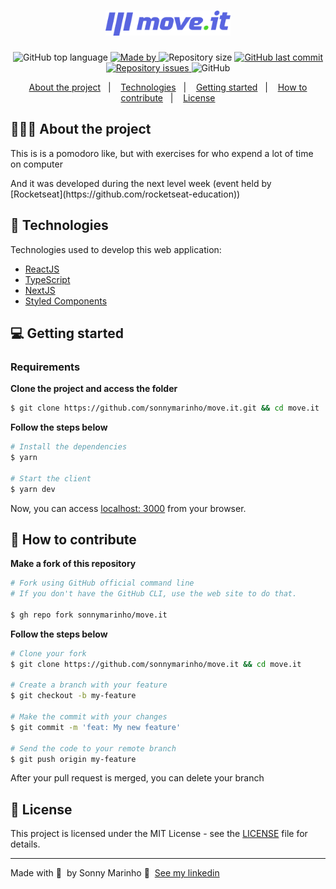 <h1 align="center">
	<img alt="Logo" src="docs/assets/logo.png" width="200px" />
</h1>


<p align="center">
  <img alt="GitHub top language" src="https://img.shields.io/github/languages/top/sonnymarinho/move.it">

  <a href="https://www.linkedin.com/in/sonnymarinho/">
    <img alt="Made by" src="https://img.shields.io/badge/made%20by-Sonny%Marinho-gree">
  </a>
  
  <img alt="Repository size" src="https://img.shields.io/github/repo-size/sonnymarinho/move.it">
  
  <a href="https://github.com/sonnymarinho/move.it/commits/master">
    <img alt="GitHub last commit" src="https://img.shields.io/github/last-commit/sonnymarinho/move.it">
  </a>
  
  <a href="https://github.com/sonnymarinho/move.it/issues">
    <img alt="Repository issues" src="https://img.shields.io/github/issues/sonnymarinho/move.it">
  </a>
  
  <img alt="GitHub" src="https://img.shields.io/github/license/sonnymarinho/move.it">
</p>

<p align="center">
  <a href="#-about-the-project">About the project</a>&nbsp;&nbsp;&nbsp;|&nbsp;&nbsp;&nbsp;
  <a href="#-technologies">Technologies</a>&nbsp;&nbsp;&nbsp;|&nbsp;&nbsp;&nbsp;
  <a href="#-getting-started">Getting started</a>&nbsp;&nbsp;&nbsp;|&nbsp;&nbsp;&nbsp;
  <a href="#-how-to-contribute">How to contribute</a>&nbsp;&nbsp;&nbsp;|&nbsp;&nbsp;&nbsp;
  <a href="#-license">License</a>
</p>

## 👨🏻‍💻 About the project

<p>This is is a pomodoro like, but with exercises for who expend a lot of time on computer </p>
<p>And it was developed during the next level week (event held by [Rocketseat](https://github.com/rocketseat-education))</p>

## 🚀 Technologies

Technologies used to develop this web application:

- [ReactJS](https://reactjs.org/)
- [TypeScript](https://www.typescriptlang.org/)
- [NextJS](nextjs.org/)
- [Styled Components](https://styled-components.com/)

## 💻 Getting started

### Requirements

**Clone the project and access the folder**

```bash
$ git clone https://github.com/sonnymarinho/move.it.git && cd move.it
```

**Follow the steps below**

```bash
# Install the dependencies
$ yarn

# Start the client
$ yarn dev
```
Now, you can access [localhost: 3000](http://localhost:3000) from your browser.

## 🤔 How to contribute

**Make a fork of this repository**

```bash
# Fork using GitHub official command line
# If you don't have the GitHub CLI, use the web site to do that.

$ gh repo fork sonnymarinho/move.it
```

**Follow the steps below**

```bash
# Clone your fork
$ git clone https://github.com/sonnymarinho/move.it && cd move.it

# Create a branch with your feature
$ git checkout -b my-feature

# Make the commit with your changes
$ git commit -m 'feat: My new feature'

# Send the code to your remote branch
$ git push origin my-feature
```

After your pull request is merged, you can delete your branch

## 📝 License

This project is licensed under the MIT License - see the [LICENSE](https://github.com/git/git-scm.com/blob/master/MIT-LICENSE.txt) file for details.

---

Made with 💜 &nbsp;by Sonny Marinho 👋 &nbsp;[See my linkedin](https://www.linkedin.com/in/sonnymarinho/)
